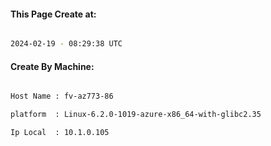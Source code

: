 
   
#### This Page Create at:

```bash

2024-02-19 - 08:29:38 UTC

```

#### Create By Machine:

```bash

Host Name : fv-az773-86

platform  : Linux-6.2.0-1019-azure-x86_64-with-glibc2.35

Ip Local  : 10.1.0.105

```

